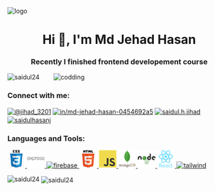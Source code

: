 
![logo](https://github.com/saidul24/saidul-hasan/blob/main/Blue%20and%20Red%20Edgy%20Gaming%20Youtube%20Banner.png)


<h1 align="center">Hi 👋, I'm Md Jehad Hasan</h1>
<h3 align="center">Recently I finished frontend developement course</h3>
<img align='right' width="400"  alt="codding" src="https://user-images.githubusercontent.com/55389276/140866485-8fb1c876-9a8f-4d6a-98dc-08c4981eaf70.gif" > 

<p align="left"> <img src="https://komarev.com/ghpvc/?username=saidul24&label=Profile%20views&color=0e75b6&style=flat" alt="saidul24" /> </p>

<h3 align="left">Connect with me:</h3>
<p align="left">
<a href="https://twitter.com/@jihad_3201" target="blank"><img align="center" src="https://raw.githubusercontent.com/rahuldkjain/github-profile-readme-generator/master/src/images/icons/Social/twitter.svg" alt="@jihad_3201" height="30" width="40" /></a>
<a href="https://linkedin.com/in/in/md-jehad-hasan-0454692a5" target="blank"><img align="center" src="https://raw.githubusercontent.com/rahuldkjain/github-profile-readme-generator/master/src/images/icons/Social/linked-in-alt.svg" alt="in/md-jehad-hasan-0454692a5" height="30" width="40" /></a>
<a href="https://fb.com/saidul.h.jihad" target="blank"><img align="center" src="https://raw.githubusercontent.com/rahuldkjain/github-profile-readme-generator/master/src/images/icons/Social/facebook.svg" alt="saidul.h.jihad" height="30" width="40" /></a>
<a href="https://instagram.com/saidulhasanj" target="blank"><img align="center" src="https://raw.githubusercontent.com/rahuldkjain/github-profile-readme-generator/master/src/images/icons/Social/instagram.svg" alt="saidulhasanj" height="30" width="40" /></a>
</p>

<h3 align="left">Languages and Tools:</h3>
<p align="left"> <a href="https://www.w3schools.com/css/" target="_blank" rel="noreferrer"> <img src="https://raw.githubusercontent.com/devicons/devicon/master/icons/css3/css3-original-wordmark.svg" alt="css3" width="40" height="40"/> </a> <a href="https://expressjs.com" target="_blank" rel="noreferrer"> <img src="https://raw.githubusercontent.com/devicons/devicon/master/icons/express/express-original-wordmark.svg" alt="express" width="40" height="40"/> </a> <a href="https://firebase.google.com/" target="_blank" rel="noreferrer"> <img src="https://www.vectorlogo.zone/logos/firebase/firebase-icon.svg" alt="firebase" width="40" height="40"/> </a> <a href="https://www.w3.org/html/" target="_blank" rel="noreferrer"> <img src="https://raw.githubusercontent.com/devicons/devicon/master/icons/html5/html5-original-wordmark.svg" alt="html5" width="40" height="40"/> </a> <a href="https://developer.mozilla.org/en-US/docs/Web/JavaScript" target="_blank" rel="noreferrer"> <img src="https://raw.githubusercontent.com/devicons/devicon/master/icons/javascript/javascript-original.svg" alt="javascript" width="40" height="40"/> </a> <a href="https://www.mongodb.com/" target="_blank" rel="noreferrer"> <img src="https://raw.githubusercontent.com/devicons/devicon/master/icons/mongodb/mongodb-original-wordmark.svg" alt="mongodb" width="40" height="40"/> </a> <a href="https://nodejs.org" target="_blank" rel="noreferrer"> <img src="https://raw.githubusercontent.com/devicons/devicon/master/icons/nodejs/nodejs-original-wordmark.svg" alt="nodejs" width="40" height="40"/> </a> <a href="https://reactjs.org/" target="_blank" rel="noreferrer"> <img src="https://raw.githubusercontent.com/devicons/devicon/master/icons/react/react-original-wordmark.svg" alt="react" width="40" height="40"/> </a> <a href="https://tailwindcss.com/" target="_blank" rel="noreferrer"> <img src="https://www.vectorlogo.zone/logos/tailwindcss/tailwindcss-icon.svg" alt="tailwind" width="40" height="40"/> </a> </p>

<p><img align="left" src="https://github-readme-stats.vercel.app/api/top-langs?username=saidul24&show_icons=true&locale=en&layout=compact" alt="saidul24" /></p>

<p>&nbsp;<img align="center" src="https://github-readme-stats.vercel.app/api?username=saidul24&show_icons=true&locale=en" alt="saidul24" /></p>

